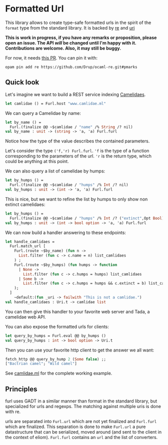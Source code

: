 # Formatted Url

This library allows to create type-safe formatted urls in the spirit of the
`format` type from the standard library. It is backed by [re][re] and [uri][uri]

[re]: https://github.com/ocaml/ocaml-re
[uri]: https://github.com/mirage/ocaml-uri

**This is work in progress, if you have any remarks or proposition, please open an issue. The API _will_ be changed until I'm happy with it. Contributions are welcome. Also, it may still be buggy.**

For now, it needs [this PR](https://github.com/ocaml/ocaml-re/pull/58). You can pin it with:
```
opam pin add re https://github.com/Drup/ocaml-re.git#pmarks
```

## Quick look

Let's imagine we want to build a REST service indexing [Camelidaes](https://species.wikimedia.org/wiki/Camelidae).

```ocaml
let camlidae () = Furl.host "www.camlidae.ml"
```

We can query a Camelidae by name:
```ocaml
let by_name () =
  Furl.(finalize @@ ~$camlidae / "name" /% String /? nil)
val by_name : unit -> (string -> 'a, 'a) Furl.furl
```

Notice how the type of the value describes the contained parameters.

Let's consider the type `('f,'r) Furl.furl`. `'f` is the type of a function
corresponding to the parameters of the url. `'r` is the return type, which could be anything at this point.

We can also query a list of camelidae by humps:
```ocaml
let by_humps () =
  Furl.(finalize @@ ~$camlidae / "humps" /% Int /? nil)
val by_humps : unit -> (int -> 'a, 'a) Furl.furl
```

This is nice, but we want to refine the list by humps to only show non extinct camelidaes:
```ocaml
let by_humps () =
  Furl.(finalize @@ ~$camlidae / "humps" /% Int /? ("extinct",Opt Bool) ** nil)
val by_humps : unit -> (int -> bool option -> 'a, 'a) Furl.furl
```

We can now build a handler answering to these endpoints:

```ocaml
let handle_camlidaes =
  Furl.match_url [
    Furl.(route ~$by_name) (fun n ->
      List.filter (fun c -> c.name = n) list_camlidaes
    ) ;
    Furl.(route ~$by_humps) (fun humps -> function
      | None ->
        List.filter (fun c -> c.humps = humps) list_camlidaes
      | Some b ->
        List.filter (fun c -> c.humps = humps && c.extinct = b) list_camlidaes
    );
  ]
    ~default:(fun _uri -> failwith "This is not a camlidae.")
val handle_camlidaes : Uri.t -> camlidae list
```

You can then give this handler to your favorite web server and Tada, a camelidae web API.

You can also expose the formatted urls for clients:
```ocaml
let query_by_humps = Furl.eval @@ by_humps ()
val query_by_humps : int -> bool option -> Uri.t
```

Then you can use your favorite http client to get the answer we all want:
```ocaml
fetch_http @@ query_by_hump 2 (Some false) ;;
["Bactrian camel"; "Wild camel"]
```

See [camlidae.ml](test/camlidae.ml) for the complete working example.

## Principles

furl uses GADT in a similar manner than format in the standard library, but specialized for urls and regexps. The matching against multiple uris is done with re.

urls are separated into `Furl.url` which are not yet finalized and `Furl.furl` which are finalized. This separation is done to make `Furl.url` a pure datastructure that can be serialized, moved around (and sent to the client in the context of eliom). `Furl.furl` contains an `url` and the list of converters.
